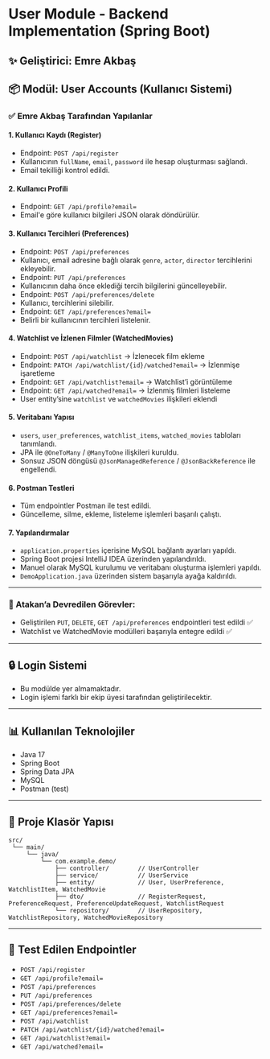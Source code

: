 # User Module - Backend Implementation (Spring Boot)

## ✨ Geliştirici: Emre Akbaş

## 📦 Modül: User Accounts (Kullanıcı Sistemi)

### ✅ Emre Akbaş Tarafından Yapılanlar

#### 1. Kullanıcı Kaydı (Register)
- Endpoint: `POST /api/register`
- Kullanıcının `fullName`, `email`, `password` ile hesap oluşturması sağlandı.
- Email tekilliği kontrol edildi.

#### 2. Kullanıcı Profili
- Endpoint: `GET /api/profile?email=`
- Email'e göre kullanıcı bilgileri JSON olarak döndürülür.

#### 3. Kullanıcı Tercihleri (Preferences)
- Endpoint: `POST /api/preferences`
- Kullanıcı, email adresine bağlı olarak `genre`, `actor`, `director` tercihlerini ekleyebilir.
- Endpoint: `PUT /api/preferences`
- Kullanıcının daha önce eklediği tercih bilgilerini güncelleyebilir.
- Endpoint: `POST /api/preferences/delete`
- Kullanıcı, tercihlerini silebilir.
- Endpoint: `GET /api/preferences?email=`
- Belirli bir kullanıcının tercihleri listelenir.

#### 4. Watchlist ve İzlenen Filmler (WatchedMovies)
- Endpoint: `POST /api/watchlist` → İzlenecek film ekleme
- Endpoint: `PATCH /api/watchlist/{id}/watched?email=` → İzlenmişe işaretleme
- Endpoint: `GET /api/watchlist?email=` → Watchlist’i görüntüleme
- Endpoint: `GET /api/watched?email=` → İzlenmiş filmleri listeleme
- User entity’sine `watchlist` ve `watchedMovies` ilişkileri eklendi

#### 5. Veritabanı Yapısı
- `users`, `user_preferences`, `watchlist_items`, `watched_movies` tabloları tanımlandı.
- JPA ile `@OneToMany` / `@ManyToOne` ilişkileri kuruldu.
- Sonsuz JSON döngüsü `@JsonManagedReference` / `@JsonBackReference` ile engellendi.

#### 6. Postman Testleri
- Tüm endpointler Postman ile test edildi.
- Güncelleme, silme, ekleme, listeleme işlemleri başarılı çalıştı.

#### 7. Yapılandırmalar
- `application.properties` içerisine MySQL bağlantı ayarları yapıldı.
- Spring Boot projesi IntelliJ IDEA üzerinden yapılandırıldı.
- Manuel olarak MySQL kurulumu ve veritabanı oluşturma işlemleri yapıldı.
- `DemoApplication.java` üzerinden sistem başarıyla ayağa kaldırıldı.

---

### 🎯 Atakan’a Devredilen Görevler:
- Geliştirilen `PUT`, `DELETE`, `GET /api/preferences` endpointleri test edildi ✅
- Watchlist ve WatchedMovie modülleri başarıyla entegre edildi ✅

---

## 🔒 Login Sistemi
- Bu modülde yer almamaktadır.
- Login işlemi farklı bir ekip üyesi tarafından geliştirilecektir.

---

## 📊 Kullanılan Teknolojiler
- Java 17
- Spring Boot
- Spring Data JPA
- MySQL
- Postman (test)

---

## 📁 Proje Klasör Yapısı
```
src/
 └── main/
     └── java/
         └── com.example.demo/
             ├── controller/        // UserController
             ├── service/           // UserService
             ├── entity/            // User, UserPreference, WatchlistItem, WatchedMovie
             ├── dto/               // RegisterRequest, PreferenceRequest, PreferenceUpdateRequest, WatchlistRequest
             └── repository/        // UserRepository, WatchlistRepository, WatchedMovieRepository
```

---

## 🔧 Test Edilen Endpointler
- `POST /api/register`
- `GET /api/profile?email=`
- `POST /api/preferences`
- `PUT /api/preferences`
- `POST /api/preferences/delete`
- `GET /api/preferences?email=`
- `POST /api/watchlist`
- `PATCH /api/watchlist/{id}/watched?email=`
- `GET /api/watchlist?email=`
- `GET /api/watched?email=`

